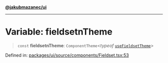 [**@jakubmazanec/ui**](../README.md)

---

# Variable: fieldsetnTheme

> `const` **fieldsetnTheme**: `ComponentTheme`\<_typeof_
> [`useFieldsetTheme`](../functions/useFieldsetTheme.md)\>

Defined in:
[packages/ui/source/components/Fieldset.tsx:53](https://github.com/jakubmazanec/tools/blob/0373298af23ca7b778987184cd6fcccd21ae54be/packages/ui/source/components/Fieldset.tsx#L53)
